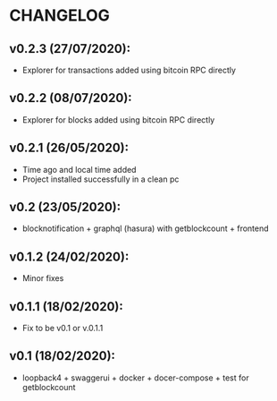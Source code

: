 # CHANGELOG
## v0.2.3 (27/07/2020):
  - Explorer for transactions added using bitcoin RPC directly

## v0.2.2 (08/07/2020):
  - Explorer for blocks added using bitcoin RPC directly

## v0.2.1 (26/05/2020):
  - Time ago and local time added
  - Project installed successfully in a clean pc

## v0.2 (23/05/2020):
  - blocknotification + graphql (hasura) with getblockcount + frontend

## v0.1.2 (24/02/2020):
  - Minor fixes

## v0.1.1 (18/02/2020):
  - Fix to be v0.1 or v.0.1.1

## v0.1 (18/02/2020):
  - loopback4 + swaggerui + docker + docer-compose + test for getblockcount
